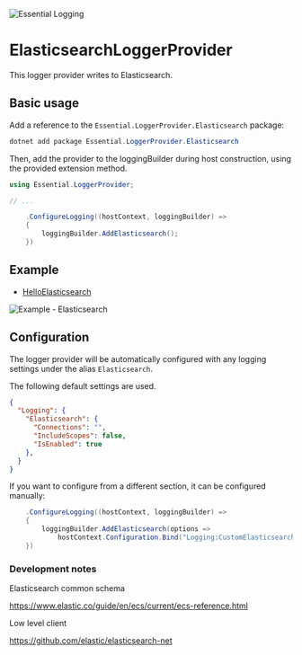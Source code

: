 ![Essential Logging](../../docs/images/diagnostics-logo-64.png)

# ElasticsearchLoggerProvider

This logger provider writes to Elasticsearch.

## Basic usage

Add a reference to the `Essential.LoggerProvider.Elasticsearch` package:

```powershell
dotnet add package Essential.LoggerProvider.Elasticsearch
```

Then, add the provider to the loggingBuilder during host construction, using the provided extension method. 

```c#
using Essential.LoggerProvider;

// ...

    .ConfigureLogging((hostContext, loggingBuilder) =>
    {
        loggingBuilder.AddElasticsearch();
    })
```

## Example

* [HelloElasticsearch](../../examples/HelloElasticsearch)

![Example - Elasticsearch](../../docs/images/example-elasticsearch.png)

## Configuration

The logger provider will be automatically configured with any logging settings under the alias `Elasticsearch`. 

The following default settings are used.

```json
{
  "Logging": {
    "Elasticsearch": {
      "Connections": "",
      "IncludeScopes": false,
      "IsEnabled": true
    },
  }
}
```

If you want to configure from a different section, it can be configured manually:

```c#
    .ConfigureLogging((hostContext, loggingBuilder) =>
    {
        loggingBuilder.AddElasticsearch(options =>
            hostContext.Configuration.Bind("Logging:CustomElasticsearch", options));
    })
```

### Development notes

Elasticsearch common schema

https://www.elastic.co/guide/en/ecs/current/ecs-reference.html

Low level client

https://github.com/elastic/elasticsearch-net


